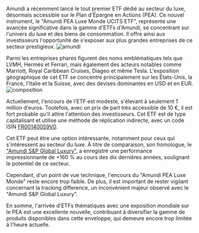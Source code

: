 Amundi a récemment lancé le tout premier ETF dédié au secteur du luxe, désormais accessible sur le Plan d'Épargne en Actions (PEA). Ce nouvel instrument, le "Amundi PEA Luxe Monde UCITS ETF", représente une avancée significative dans la gamme d'ETFs d'Amundi, se concentrant sur l'univers du luxe et des biens de consommation. Il offre ainsi aux investisseurs l'opportunité de s'exposer aux plus grandes entreprises de ce secteur prestigieux.
![amundi](https://i.ibb.co/dfS4D49/amundi.jpg)

Parmi les entreprises phares figurent des noms emblématiques tels que LVMH, Hermès et Ferrari, mais également des acteurs notables comme Marriott, Royal Caribbean Cruises, Diageo et même Tesla. L'exposition géographique de cet ETF se concentre principalement sur les États-Unis, la France, l'Italie et la Suisse, avec des devises dominantes en USD et en EUR.
![composition](https://i.ibb.co/mGh229B/composition.png)

Actuellement, l'encours de l'ETF est modeste, s'élevant à seulement 1 million d'euros. Toutefois, avec un prix de part très accessible de 10 €, il est fort probable qu'il attire l'attention des investisseurs. Cet ETF est de type capitalisant et utilise une méthode de réplication indirecte, avec un code ISIN [FR001400S9V0](https://www.amundietf.fr/fr/professionnels/produits/equity/amundi-pea-luxe-monde-ucits-etf-acc/fr001400s9v0).

Cet ETF peut être une option intéressante, notamment pour ceux qui s'intéressent au secteur du luxe. À titre de comparaison, son homologue, le ["Amundi S&P Global Luxury"](https://www.amundietf.fr/fr/professionnels/produits/equity/amundi-sp-global-luxury-ucits-etf-eur-c/lu1681048630), a enregistré une performance impressionnante de +160 % au cours des dix dernières années, soulignant le potentiel de ce secteur.

Cependant, d'un point de vue technique, l'encours du "Amundi PEA Luxe Monde" reste encore trop faible. De plus, il est important de rester vigilant concernant la tracking difference, un inconvénient majeur observé avec le "Amundi S&P Global Luxury".

En somme, l'arrivée d'ETFs thématiques avec une exposition mondiale sur le PEA est une excellente nouvelle, contribuant à diversifier la gamme de produits disponibles dans cette enveloppe, qui demeure encore trop limitée à l'heure actuelle.